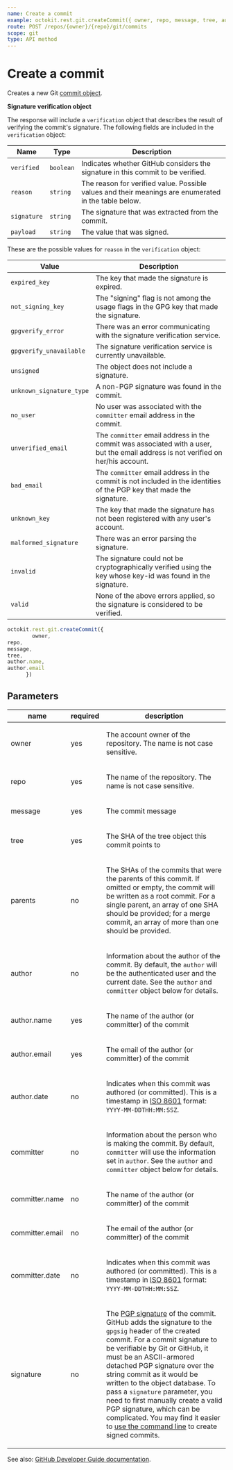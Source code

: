 ```yaml
---
name: Create a commit
example: octokit.rest.git.createCommit({ owner, repo, message, tree, author.name, author.email })
route: POST /repos/{owner}/{repo}/git/commits
scope: git
type: API method
---
```


# Create a commit

Creates a new Git [commit object](https://git-scm.com/book/en/v1/Git-Internals-Git-Objects#Commit-Objects).

**Signature verification object**

The response will include a `verification` object that describes the result of verifying the commit's signature. The following fields are included in the `verification` object:

| Name        | Type      | Description                                                                                          |
| ----------- | --------- | ---------------------------------------------------------------------------------------------------- |
| `verified`  | `boolean` | Indicates whether GitHub considers the signature in this commit to be verified.                      |
| `reason`    | `string`  | The reason for verified value. Possible values and their meanings are enumerated in the table below. |
| `signature` | `string`  | The signature that was extracted from the commit.                                                    |
| `payload`   | `string`  | The value that was signed.                                                                           |

These are the possible values for `reason` in the `verification` object:

| Value                    | Description                                                                                                                       |
| ------------------------ | --------------------------------------------------------------------------------------------------------------------------------- |
| `expired_key`            | The key that made the signature is expired.                                                                                       |
| `not_signing_key`        | The "signing" flag is not among the usage flags in the GPG key that made the signature.                                           |
| `gpgverify_error`        | There was an error communicating with the signature verification service.                                                         |
| `gpgverify_unavailable`  | The signature verification service is currently unavailable.                                                                      |
| `unsigned`               | The object does not include a signature.                                                                                          |
| `unknown_signature_type` | A non-PGP signature was found in the commit.                                                                                      |
| `no_user`                | No user was associated with the `committer` email address in the commit.                                                          |
| `unverified_email`       | The `committer` email address in the commit was associated with a user, but the email address is not verified on her/his account. |
| `bad_email`              | The `committer` email address in the commit is not included in the identities of the PGP key that made the signature.             |
| `unknown_key`            | The key that made the signature has not been registered with any user's account.                                                  |
| `malformed_signature`    | There was an error parsing the signature.                                                                                         |
| `invalid`                | The signature could not be cryptographically verified using the key whose key-id was found in the signature.                      |
| `valid`                  | None of the above errors applied, so the signature is considered to be verified.                                                  |

```js
octokit.rest.git.createCommit({
        owner,
repo,
message,
tree,
author.name,
author.email
      })
```

## Parameters

<table>
  <thead>
    <tr>
      <th>name</th>
      <th>required</th>
      <th>description</th>
    </tr>
  </thead>
  <tbody>
    <tr><td>owner</td><td>yes</td><td>

The account owner of the repository. The name is not case sensitive.

</td></tr>
<tr><td>repo</td><td>yes</td><td>

The name of the repository. The name is not case sensitive.

</td></tr>
<tr><td>message</td><td>yes</td><td>

The commit message

</td></tr>
<tr><td>tree</td><td>yes</td><td>

The SHA of the tree object this commit points to

</td></tr>
<tr><td>parents</td><td>no</td><td>

The SHAs of the commits that were the parents of this commit. If omitted or empty, the commit will be written as a root commit. For a single parent, an array of one SHA should be provided; for a merge commit, an array of more than one should be provided.

</td></tr>
<tr><td>author</td><td>no</td><td>

Information about the author of the commit. By default, the `author` will be the authenticated user and the current date. See the `author` and `committer` object below for details.

</td></tr>
<tr><td>author.name</td><td>yes</td><td>

The name of the author (or committer) of the commit

</td></tr>
<tr><td>author.email</td><td>yes</td><td>

The email of the author (or committer) of the commit

</td></tr>
<tr><td>author.date</td><td>no</td><td>

Indicates when this commit was authored (or committed). This is a timestamp in [ISO 8601](https://en.wikipedia.org/wiki/ISO_8601) format: `YYYY-MM-DDTHH:MM:SSZ`.

</td></tr>
<tr><td>committer</td><td>no</td><td>

Information about the person who is making the commit. By default, `committer` will use the information set in `author`. See the `author` and `committer` object below for details.

</td></tr>
<tr><td>committer.name</td><td>no</td><td>

The name of the author (or committer) of the commit

</td></tr>
<tr><td>committer.email</td><td>no</td><td>

The email of the author (or committer) of the commit

</td></tr>
<tr><td>committer.date</td><td>no</td><td>

Indicates when this commit was authored (or committed). This is a timestamp in [ISO 8601](https://en.wikipedia.org/wiki/ISO_8601) format: `YYYY-MM-DDTHH:MM:SSZ`.

</td></tr>
<tr><td>signature</td><td>no</td><td>

The [PGP signature](https://en.wikipedia.org/wiki/Pretty_Good_Privacy) of the commit. GitHub adds the signature to the `gpgsig` header of the created commit. For a commit signature to be verifiable by Git or GitHub, it must be an ASCII-armored detached PGP signature over the string commit as it would be written to the object database. To pass a `signature` parameter, you need to first manually create a valid PGP signature, which can be complicated. You may find it easier to [use the command line](https://git-scm.com/book/id/v2/Git-Tools-Signing-Your-Work) to create signed commits.

</td></tr>
  </tbody>
</table>

See also: [GitHub Developer Guide documentation](https://docs.github.com/enterprise-cloud@latest//rest/reference/git#create-a-commit).
